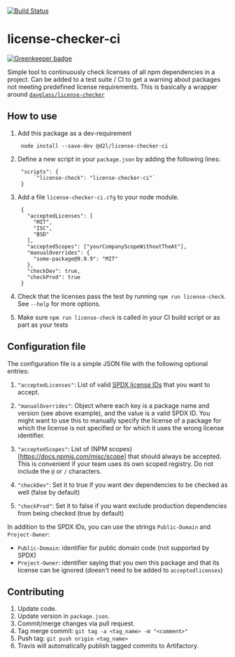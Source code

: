 [![Build Status](https://travis-ci.com/Brightspace/license-checker-ci.svg?token=6ZPKDbnLEoi6zxDfhpAL&branch=master)](https://travis-ci.com/Brightspace/license-checker-ci)

# license-checker-ci

[![Greenkeeper badge](https://badges.greenkeeper.io/Brightspace/license-checker-ci.svg?token=35c8aaa2a23218042f46e29b59702f97633d82b3ef2fecefaa9b760fb0d3a305)](https://greenkeeper.io/)

Simple tool to continuously check licenses of all npm dependencies in a project. Can be added to a test suite / CI to get a warning about packages not meeting predefined license requirements. This is basically a wrapper around [`davglass/license-checker`]([https://github.com/davglass/license-checker)

## How to use

1. Add this package as a dev-requirement

        node install --save-dev @d2l/license-checker-ci

1. Define a new script in your `package.json` by adding the following lines:

		"scripts": {
			`"license-check": "license-checker-ci"`
		}

1. Add a file `license-checker-ci.cfg` to your node module.

		{
		  "acceptedLicenses": [
			"MIT",
			"ISC",
			"BSD"
		  ],
		  "acceptedScopes": ["yourCompanyScopeWithoutTheAt"],
		  "manualOverrides": {
			"some-package@9.9.9": "MIT"
		  },
		  "checkDev": true,
		  "checkProd": true
		}

1. Check that the licenses pass the test by running `npm run license-check`. See `--help` for more options.

1. Make sure `npm run license-check` is called in your CI build script or as part as your tests

## Configuration file

The configuration file is a simple JSON file with the following optional entries:

1. `"acceptedLicenses"`: List of valid [SPDX license IDs](https://spdx.org/licenses/) that you want to accept.

1. `"manualOverrides"`: Object where each key is a package name and version (see above example), and the value is a valid SPDX ID. You might want to use this to manually specify the license of a package for which the license is not specified or for which it uses the wrong license identifier.

1. `"acceptedScopes"`: List of (NPM scopes)[https://docs.npmjs.com/misc/scope] that should always be accepted. This is convenient if your team uses its own scoped registry. Do not include the `@` or `/` characters.

1. `"checkDev"`: Set it to true if you want dev dependencies to be checked as well (false by default)

2. `"checkProd"`: Set it to false if you want exclude production dependencies from being checked (true by default)

In addition to the SPDX IDs, you can use the strings `Public-Domain` and `Project-Owner`:

- `Public-Domain`: identifier for public domain code (not supported by SPDX)
- `Project-Owner`: identifier saying that you own this package and that its license can be ignored (doesn't need to be added to `acceptedlicenses`)

## Contributing

1. Update code.
1. Update version in `package.json`.
1. Commit/merge changes via pull request.
1. Tag merge commit: `git tag -a <tag_name> -m "<comment>"`
1. Push tag: `git push origin <tag_name>`
1. Travis will automatically publish tagged commits to Artifactory.
